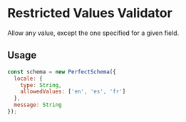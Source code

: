 # Restricted Values Validator

Allow any value, except the one specified for a given field.


## Usage

```js
const schema = new PerfectSchema({
  locale: {
    type: String,
    allowedValues: ['en', 'es', 'fr']
  },
  message: String
});
```

